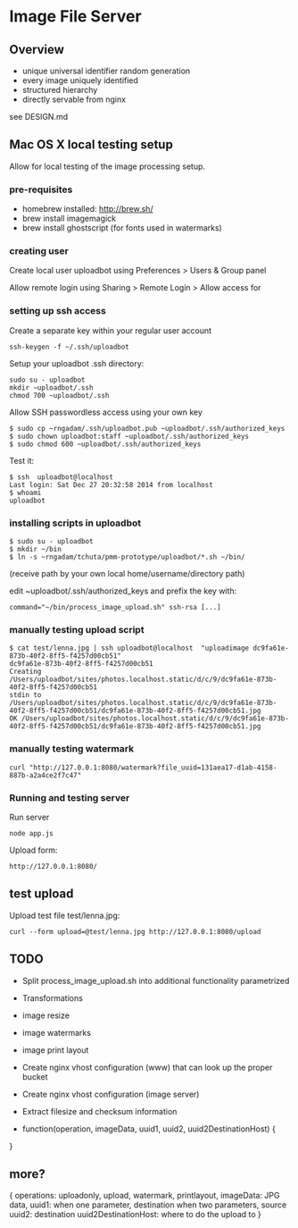 # Image File Server

## Overview

* unique universal identifier random generation
 * every image uniquely identified
* structured hierarchy
* directly servable from nginx

see DESIGN.md

## Mac OS X local testing setup

Allow for local testing of the image processing setup.

### pre-requisites

* homebrew installed: http://brew.sh/
* brew install imagemagick
* brew install ghostscript (for fonts used in watermarks)
 
### creating user

Create local user uploadbot using Preferences > Users & Group panel

Allow remote login using Sharing > Remote Login > Allow access for

### setting up ssh access

Create a separate key within your regular user account

```
ssh-keygen -f ~/.ssh/uploadbot
```

Setup your uploadbot .ssh directory:

```
sudo su - uploadbot
mkdir ~uploadbot/.ssh
chmod 700 ~uploadbot/.ssh
```

Allow SSH passwordless access using your own key

```
$ sudo cp ~rngadam/.ssh/uploadbot.pub ~uploadbot/.ssh/authorized_keys
$ sudo chown uploadbot:staff ~uploadbot/.ssh/authorized_keys
$ sudo chmod 600 ~uploadbot/.ssh/authorized_keys
```

Test it:

```
$ ssh  uploadbot@localhost
Last login: Sat Dec 27 20:32:58 2014 from localhost
$ whoami
uploadbot
```

### installing scripts in uploadbot

```
$ sudo su - uploadbot
$ mkdir ~/bin   
$ ln -s ~rngadam/tchuta/pmm-prototype/uploadbot/*.sh ~/bin/
```

(receive path by your own local home/username/directory path)


edit ~uploadbot/.ssh/authorized_keys and prefix the key with:

```
command="~/bin/process_image_upload.sh" ssh-rsa [...]
```

### manually testing upload script

```
$ cat test/lenna.jpg | ssh uploadbot@localhost  "uploadimage dc9fa61e-873b-40f2-8ff5-f4257d00cb51"
dc9fa61e-873b-40f2-8ff5-f4257d00cb51
Creating /Users/uploadbot/sites/photos.localhost.static/d/c/9/dc9fa61e-873b-40f2-8ff5-f4257d00cb51
stdin to /Users/uploadbot/sites/photos.localhost.static/d/c/9/dc9fa61e-873b-40f2-8ff5-f4257d00cb51/dc9fa61e-873b-40f2-8ff5-f4257d00cb51.jpg
OK /Users/uploadbot/sites/photos.localhost.static/d/c/9/dc9fa61e-873b-40f2-8ff5-f4257d00cb51/dc9fa61e-873b-40f2-8ff5-f4257d00cb51.jpg
```

### manually testing watermark

```
curl "http://127.0.0.1:8080/watermark?file_uuid=131aea17-d1ab-4158-887b-a2a4ce2f7c47"
```

### Running and testing server 

Run server

```
node app.js
```

Upload form:

```
http://127.0.0.1:8080/
```

## test upload

Upload test file test/lenna.jpg:

```
curl --form upload=@test/lenna.jpg http://127.0.0.1:8080/upload
```

## TODO

* Split process_image_upload.sh into additional functionality parametrized
* Transformations
 * image resize
 * image watermarks
 * image print layout
* Create nginx vhost configuration (www) that can look up the proper bucket
* Create nginx vhost configuration (image server)
* Extract filesize and checksum information


* function(operation, imageData, uuid1, uuid2, uuid2DestinationHost) {
  
}

## more?

{
  operations: uploadonly, upload, watermark, printlayout,
  imageData: JPG data,
  uuid1: 
    when one parameter, destination
    when two parameters, source
  uuid2:
    destination
  uuid2DestinationHost: 
    where to do the upload to
}





